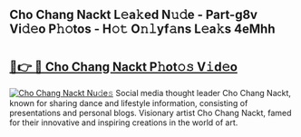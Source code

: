 ## Cho Chang Nackt L𝚎a𝚔ed N𝚞𝚍e - Part-g8v Vi𝚍𝚎o P𝚑𝚘tos - H𝚘𝚝 O𝚗𝚕yf𝚊ns L𝚎a𝚔s 4eMhh

# <h2><a href="http://kf8nra1.oniu.top/?m=Cho+Chang+Nackt">🔗👉 🔴 Cho Chang Nackt P𝚑ot𝚘𝚜 V𝚒d𝚎o</a></h2>

[![Cho Chang Nackt Nu𝚍e𝚜](https://i.imgur.com/0qMVB7G.gif)](http://kf8nra1.oniu.top/?m=Cho+Chang+Nackt)
Social media thought leader Cho Chang Nackt, known for sharing dance and lifestyle information, consisting of presentations and personal blogs. Visionary artist Cho Chang Nackt, famed for their innovative and inspiring creations in the world of art.  
